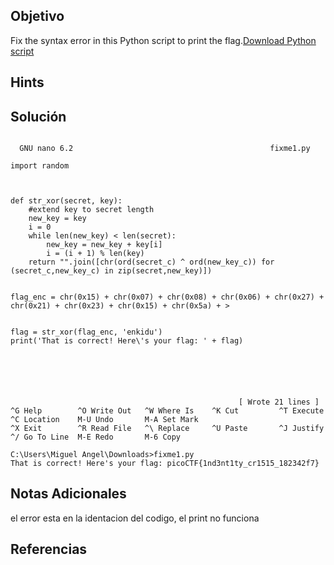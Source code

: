 ## Objetivo
Fix the syntax error in this Python script to print the flag.[Download Python script](https://artifacts.picoctf.net/c/21/fixme1.py)
## Hints

## Solución

```

  GNU nano 6.2                                            fixme1.py

import random



def str_xor(secret, key):
    #extend key to secret length
    new_key = key
    i = 0
    while len(new_key) < len(secret):
        new_key = new_key + key[i]
        i = (i + 1) % len(key)
    return "".join([chr(ord(secret_c) ^ ord(new_key_c)) for (secret_c,new_key_c) in zip(secret,new_key)])


flag_enc = chr(0x15) + chr(0x07) + chr(0x08) + chr(0x06) + chr(0x27) + chr(0x21) + chr(0x23) + chr(0x15) + chr(0x5a) + >


flag = str_xor(flag_enc, 'enkidu')
print('That is correct! Here\'s your flag: ' + flag)






                                                   [ Wrote 21 lines ]
^G Help        ^O Write Out   ^W Where Is    ^K Cut         ^T Execute     ^C Location    M-U Undo       M-A Set Mark
^X Exit        ^R Read File   ^\ Replace     ^U Paste       ^J Justify     ^/ Go To Line  M-E Redo       M-6 Copy       

C:\Users\Miguel Angel\Downloads>fixme1.py
That is correct! Here's your flag: picoCTF{1nd3nt1ty_cr1515_182342f7}
```

## Notas Adicionales
el error esta en la identacion del codigo, el print no funciona
## Referencias